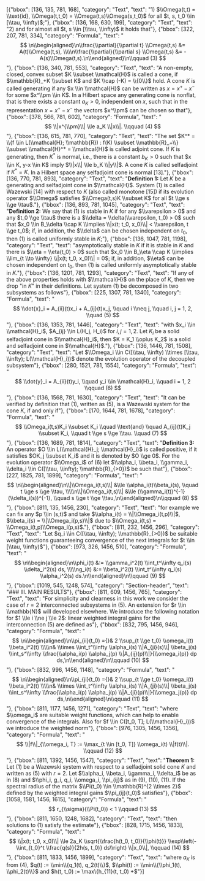 [{"bbox": [136, 135, 781, 168], "category": "Text", "text": "1) $\\Omega(t,t) = \\text{id}, \\Omega(t,t_0) = \\Omega(t,s)\\Omega(s,t_0)$ for all $t, s, t_0 \\in [\\tau, \\infty)$;"}, {"bbox": [136, 168, 630, 199], "category": "Text", "text": "2) and for almost all $t, s \\in [\\tau, \\infty)$ it holds that"}, {"bbox": [322, 207, 781, 334], "category": "Formula", "text": "$$ \n\\begin{aligned}\n\\frac{\\partial}{\\partial t} \\Omega(t,s) &= A(t)\\Omega(t,s), \\\\\n\\frac{\\partial}{\\partial s} \\Omega(t,s) &= -A(s)\\Omega(t,s).\n\\end{aligned}\n\\qquad (3) $$"}, {"bbox": [136, 340, 781, 553], "category": "Text", "text": "A non-empty, closed, convex subset $K \\subset \\mathcal{H}$ is called a cone, if $\\mathbb{R}_+K \\subset K$ and $K \\cap (-K) = \\{0\\}$ hold. A cone $K$ is called generating if any $x \\in \\mathcal{H}$ can be written as $x = x^+ - x^-$ for some $x^\\pm \\in K$. In a Hilbert space any generating cone is nonflat, that is there exists a constant $a_K > 0$, independent on $x$, such that in the representation $x = x^+ - x^-$ the vectors $x^\\pm$ can be chosen so that"}, {"bbox": [378, 566, 781, 602], "category": "Formula", "text": "$$ \\|x^{\\pm}\\| \\le a_K \\|x\\|. \\qquad (4) $$"}, {"bbox": [136, 615, 781, 770], "category": "Text", "text": "The set $K^* = \\{f \\in L(\\mathcal{H}; \\mathbb{R}) : f(K) \\subset \\mathbb{R}_+\\} \\subset \\mathcal{H}^* = \\mathcal{H}$ is called adjoint cone. If $K$ is generating, then $K^*$ is normal, i.e., there is a constant $b_K > 0$ such that $x \\in K, y-x \\in K$ imply $\\|x\\| \\le b_K \\|y\\|$. A cone $K$ is called selfadjoint if $K^* = K$. In a Hilbert space any selfadjoint cone is normal [13]."}, {"bbox": [136, 770, 781, 893], "category": "Text", "text": "**Definition 1:** Let $K$ be a generating and selfadjoint cone in $\\mathcal{H}$. System (1) is called Wazewski [14] with respect to $K$ (also called monotone [15]) if its evolution operator $\\Omega$ satisfies $\\Omega(t,s)K \\subset K$ for all $t \\ge s \\ge \\tau$."}, {"bbox": [136, 893, 781, 1045], "category": "Text", "text": "**Definition 2:** We say that (1) is stable in $K$ if for any $\\varepsilon > 0$ and any $t_0 \\ge \\tau$ there is a $\\delta = \\delta(\\varepsilon, t_0) > 0$ such that $x_0 \\in B_\\delta \\cap K \\implies \\|x(t; t_0, x_0)\\| < \\varepsilon, t \\ge t_0$; if, in addition, the $\\delta$ can be chosen independent on $t_0$, then (1) is called uniformly stable in $K$;"}, {"bbox": [136, 1047, 781, 1198], "category": "Text", "text": "asymptotically stable in $K$ if it is stable in $K$ and there is $\\eta = \\eta(t_0) > 0$ such that $x_0 \\in B_\\eta \\cap K \\implies \\lim_{t \\to \\infty} \\|x(t; t_0, x_0)\\| = 0$; if, in addition, $\\eta$ can be chosen independent on $t_0$, then (1) is called uniformly asymptotically stable in $K$."}, {"bbox": [136, 1201, 781, 1293], "category": "Text", "text": "If any of the above properties holds with $\\mathcal{H}$ on the place of $K$, then we drop \"in $K$\" in their definitions. Let system (1) be decomposed in two subsystems as follows"}, {"bbox": [225, 1307, 781, 1340], "category": "Formula", "text": "$$ \\dot{x}_i = A_{ii}(t)x_i + A_{ij}(t)x_j, \\quad i \\neq j, \\quad i, j = 1, 2, \\quad (5) $$"}, {"bbox": [136, 1353, 781, 1446], "category": "Text", "text": "with $x_i \\in \\mathcal{H}_i$, $A_{ij} \\in L(H_j, H_i)$ for $i, j = 1, 2$. Let $K_i$ be a solid selfadjoint cone in $\\mathcal{H}_i$, then $K = K_1 \\oplus K_2$ is a solid and selfadjoint cone in $\\mathcal{H}$."}, {"bbox": [136, 1446, 781, 1508], "category": "Text", "text": "Let $\\Omega_i \\in C([\\tau, \\infty) \\times [\\tau, \\infty); L(\\mathcal{H}_i))$ denote the evolution operator of the decoupled subsystem"}, {"bbox": [280, 1521, 781, 1554], "category": "Formula", "text": "$$ \\dot{y}_i = A_{ii}(t)y_i, \\quad y_i \\in \\mathcal{H}_i, \\quad i = 1, 2 \\qquad (6) $$"}, {"bbox": [136, 1568, 781, 1630], "category": "Text", "text": "It can be verified by definition that (1), written as (5), is a Wazewski system for the cone $K$, if and only if"}, {"bbox": [170, 1644, 781, 1678], "category": "Formula", "text": "$$ \\Omega_i(t,s)K_i \\subset K_i \\quad \\text{and} \\quad A_{ij}(t)K_j \\subset K_i, \\quad t \\ge s \\ge \\tau. \\quad (7) $$"}, {"bbox": [136, 1689, 781, 1814], "category": "Text", "text": "**Definition 3:** An operator $O \\in L(\\mathcal{H}_j; \\mathcal{H}_i)$ is called positive, if it satisfies $OK_j \\subset K_i$ and it is denoted by $O \\ge 0$. For the evolution operator $\\Omega_i$ of (6) let $\\alpha_i, \\beta_i, \\gamma_i, \\delta_i \\in C([\\tau, \\infty); \\mathbb{R}_{>0})$ be such that"}, {"bbox": [227, 1825, 781, 1899], "category": "Formula", "text": "$$ \n\\begin{aligned}\n\\|\\Omega_i(t,s)\\| &\\le \\alpha_i(t)\\beta_i(s), \\quad t \\ge s \\ge \\tau, \\\\\n\\|\\Omega_i(t,s)\\| &\\le (\\gamma_i(t))^{-1}(\\delta_i(s))^{-1}, \\quad s \\ge t \\ge \\tau,\n\\end{aligned}\n\\qquad (8) $$"}, {"bbox": [811, 135, 1456, 230], "category": "Text", "text": "for example we can fix any $p \\in (s,t)$ and take $\\alpha_i(t) = \\|\\Omega_i(t,p)\\|$, $\\beta_i(s) = \\|\\Omega_i(p,s)\\|$ due to $\\Omega_i(t,s) = \\Omega_i(t,p)\\Omega_i(p,s)$."}, {"bbox": [811, 232, 1456, 296], "category": "Text", "text": "Let $q_i \\in C([\\tau, \\infty); \\mathbb{R}_{>0})$ be suitable weight functions guaranteeing convergence of the next integrals for $t \\in [\\tau, \\infty)$"}, {"bbox": [973, 326, 1456, 510], "category": "Formula", "text": "$$ \n\\begin{aligned}\n\\phi_i(t) &:= \\gamma_i^2(t) \\int_t^\\infty q_i(s) \\delta_i^2(s) ds, \\\\\ng_i(t) &:= \\beta_i^2(t) \\int_t^\\infty q_i(s) \\alpha_i^2(s) ds.\n\\end{aligned}\n\\qquad (9) $$"}, {"bbox": [1019, 545, 1248, 574], "category": "Section-header", "text": "### III. MAIN RESULTS"}, {"bbox": [811, 609, 1456, 765], "category": "Text", "text": "For simplicity and clearness in this work we consider the case of $r = 2$ interconnected subsystems in (5). An extension for $r \\in \\mathbb{N}$ will developed elsewhere. We introduce the following notation for $1 \\le i \\ne j \\le 2$: linear weighted integral gains for the interconnection (5) are defined as"}, {"bbox": [832, 795, 1456, 946], "category": "Formula", "text": "$$ \n\\begin{aligned}\n\\pi_{ii}(t_0) ={}& 2 \\sup_{t \\ge t_0} \\omega_i(t) \\beta_i^2(t) \\\\\n& \\times \\int_t^\\infty \\alpha_i(s) \\|A_{ji}(s)\\| \\beta_j(s) \\int_s^\\infty \\frac{\\alpha_i(p) \\alpha_j(p) \\|A_{ij}(p)\\|}{\\omega_i(p)} dp ds,\n\\end{aligned}\n\\qquad (10) $$"}, {"bbox": [832, 996, 1456, 1148], "category": "Formula", "text": "$$ \n\\begin{aligned}\n\\pi_{ji}(t_0) ={}& 2 \\sup_{t \\ge t_0} \\omega_i(t) \\beta_i^2(t) \\\\\n& \\times \\int_t^\\infty \\alpha_i(s) \\|A_{ji}(s)\\| \\beta_j(s) \\int_s^\\infty \\frac{\\alpha_i(p) \\alpha_j(p) \\|A_{ji}(p)\\|}{\\omega_j(p)} dp ds,\n\\end{aligned}\n\\qquad (11) $$"}, {"bbox": [811, 1177, 1456, 1271], "category": "Text", "text": "where $\\omega_i$ are suitable weight functions, which can help to enable convergence of the integrals. Also for $f \\in C([t_0, T]; L(\\mathcal{H}_i))$ we introduce the weighted norm"}, {"bbox": [976, 1305, 1456, 1356], "category": "Formula", "text": "$$ \\|f\\|_{\\omega_i, T} := \\max_{t \\in [t_0, T]} \\omega_i(t) \\|f(t)\\|. \\qquad (12) $$"}, {"bbox": [811, 1392, 1456, 1547], "category": "Text", "text": "**Theorem 1:** Let (1) be a Wazewski system with respect to a selfadjoint solid cone $K$ and written as (5) with $r = 2$. Let $\\alpha_i, \\beta_i, \\gamma_i, \\delta_i$ be as in (8) and $\\phi_i, g_i, q_i, \\omega_i, \\pi_{ij}$ as in (9), (10), (11). If the spectral radius of the matrix $\\Pi(t_0) \\in \\mathbb{R}^{2 \\times 2}$ defined by the weighted integral gains $\\pi_{ij}(t_0)$ satisfies"}, {"bbox": [1058, 1581, 1456, 1615], "category": "Formula", "text": "$$ r_{\\sigma}(\\Pi(t_0)) < 1 \\qquad (13) $$"}, {"bbox": [811, 1650, 1248, 1682], "category": "Text", "text": "then solutions to (1) satisfy the estimate"}, {"bbox": [828, 1715, 1456, 1833], "category": "Formula", "text": "$$ \\|x(t; t_0, x_0)\\| \\le 2a_K \\sqrt{\\frac{h(t_0, t_0)}{\\phi(t)}} \\exp\\left(-\\int_{t_0}^t \\frac{q(s)}{2h(s, t_0)} ds\\right) \\|x_0\\|, \\qquad (14) $$"}, {"bbox": [811, 1833, 1456, 1899], "category": "Text", "text": "where $a_K$ is from (4), $q(t) := \\min\\{q_1(t), q_2(t)\\}$, $\\phi(t) := \\min\\{\\phi_1(t), \\phi_2(t)\\}$ and $h(t, t_0) := \\max\\{h_{11}(t, t_0) +$"}]